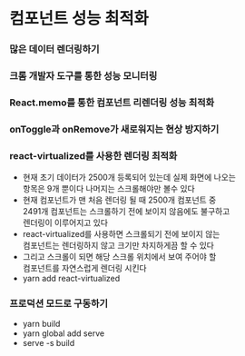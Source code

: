 # 컴포넌트 성능 최적화

### 많은 데이터 렌더링하기

### 크롬 개발자 도구를 통한 성능 모니터링

### React.memo를 통한 컴포넌트 리렌더링 성능 최적화

### onToggle과 onRemove가 새로워지는 현상 방지하기

### react-virtualized를 사용한 렌더링 최적화

- 현재 초기 데이터가 2500개 등록되어 있는데 실제 화면에 나오는  
  항목은 9개 뿐이다 나머지는 스크롤해야만 볼수 있다
- 현재 컴포넌트가 맨 처음 렌더링 될 때 2500개 컴포넌트 중  
  2491개 컴포넌트는 스크롤하기 전에 보이지 않음에도 불구하고  
  렌더링이 이루어지고 있다
- react-virtualized를 사용하면 스크롤되기 전에 보이지 않는  
  컴포넌트는 렌더링하지 않고 크기만 차지하게끔 할 수 있다
- 그리고 스크롤이 되면 해당 스크롤 위치에서 보여 주어야 할  
  컴포넌트를 자연스럽게 렌더링 시킨다
- yarn add react-virtualized

### 프로덕션 모드로 구동하기

- yarn build
- yarn global add serve
- serve -s build
